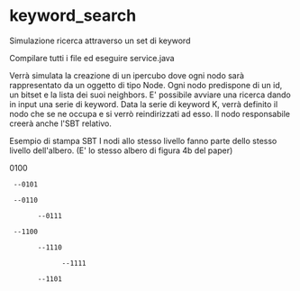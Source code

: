 # keyword_search
Simulazione ricerca attraverso un set di keyword

Compilare tutti i file ed eseguire service.java

Verrà simulata la creazione di un ipercubo dove ogni nodo sarà rappresentato da un oggetto di tipo Node. 
Ogni nodo predispone di un id, un bitset e la lista dei suoi neighbors. 
E' possibile avviare una ricerca dando in input una serie di keyword. Data la serie di keyword K, verrà definito il nodo che se ne occupa e si verrò reindirizzati ad esso. 
Il nodo responsabile creerà anche l'SBT relativo. 


Esempio di stampa SBT
I nodi allo stesso livello fanno parte dello stesso livello dell'albero.
(E' lo stesso albero di figura 4b del paper)

0100

     --0101
     
     --0110
     
           --0111
           
     --1100
     
           --1110
           
                 --1111
                 
           --1101
           

